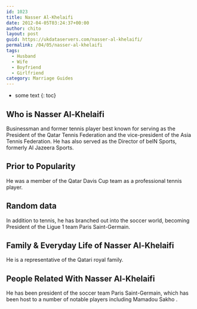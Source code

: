 ```yaml
---
id: 1023
title: Nasser Al-Khelaifi
date: 2012-04-05T03:24:37+00:00
author: chito
layout: post
guid: https://ukdataservers.com/nasser-al-khelaifi/
permalink: /04/05/nasser-al-khelaifi
tags:
  - Husband
  - Wife
  - Boyfriend
  - Girlfriend
category: Marriage Guides
---
```


* some text
{: toc}
          
          
## Who is  Nasser Al-Khelaifi
                  
                  
                  
Businessman and former tennis player best known for serving as the President of the Qatar Tennis Federation and the vice-president of the Asia Tennis Federation. He has also served as the Director of beIN Sports, formerly Al Jazeera Sports.
                  
                
                
                
## Prior to Popularity 
                  
                  
                  
He was a member of the Qatar Davis Cup team as a professional tennis player.
                  
                
                
                
## Random data 
                  
                  
                  
In addition to tennis, he has branched out into the soccer world, becoming President of the Ligue 1 team Paris Saint-Germain.
                  
                
                
                
## Family & Everyday Life of Nasser Al-Khelaifi
                  
                  
                  
He is a representative of the Qatari royal family.
                  
                
                
                
## People Related With  Nasser Al-Khelaifi
                  
                  
                  
He has been president of the soccer team Paris Saint-Germain, which has been host to a number of notable players including Mamadou Sakho .
                  
                
              
            
          
          
          
    
    
  
